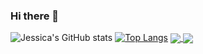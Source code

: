 ### Hi there 👋



![Jessica's GitHub stats](https://github-readme-stats.vercel.app/api?username=kamm8899&count_private=true&show_icons=true&theme=tokyonight)
[![Top Langs](https://github-readme-stats.vercel.app/api/top-langs/?username=kamm8899&layout=compact)](https://github.com/kamm8899/github-readme-stats)
<a href="https://github.com/kamm8899/github-readme-stats">
  <img align="center" src="https://github-readme-stats.vercel.app/api/pin/?username=kamm8899&repo=github-readme-stats" />
</a>
<a href="https://github.com/kamm8899/convoychat">
  <img align="center" src="https://github-readme-stats.vercel.app/api/pin/?username=kamm8899&repo=convoychat" />
</a>

<!--
**kamm8899/kamm8899** is a ✨ _special_ ✨ repository because its `README.md` (this file) appears on your GitHub profile.

Here are some ideas to get you started:

- 🔭 I’m currently working on ...
- 🌱 I’m currently learning ...
- 👯 I’m looking to collaborate on ...
- 🤔 I’m looking for help with ...
- 💬 Ask me about ...
- 📫 How to reach me: ...
- 😄 Pronouns: ...
- ⚡ Fun fact: ...
-->

